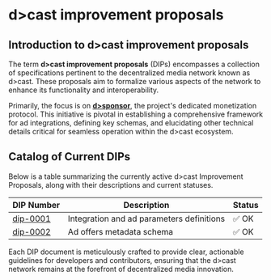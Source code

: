 # d>cast improvement proposals

## Introduction to d>cast improvement proposals

The term **d>cast improvement proposals** (DIPs) encompasses a collection of specifications pertinent to the decentralized media network known as d>cast. These proposals aim to formalize various aspects of the network to enhance its functionality and interoperability.

Primarily, the focus is on **[d>sponsor](https://dsponsor.com)**, the project's dedicated monetization protocol. This initiative is pivotal in establishing a comprehensive framework for ad integrations, defining key schemas, and elucidating other technical details critical for seamless operation within the d>cast ecosystem.

## Catalog of Current DIPs

Below is a table summarizing the currently active d>cast Improvement Proposals, along with their descriptions and current statuses.

| DIP Number | Description                                 | Status  |
|------------|---------------------------------------------|---------|
| [dip-0001](./dip-0001.md) | Integration and ad parameters definitions | ✅ OK |
| [dip-0002](./dip-0002.md) | Ad offers metadata schema                  | ✅ OK |

Each DIP document is meticulously crafted to provide clear, actionable guidelines for developers and contributors, ensuring that the d>cast network remains at the forefront of decentralized media innovation.
